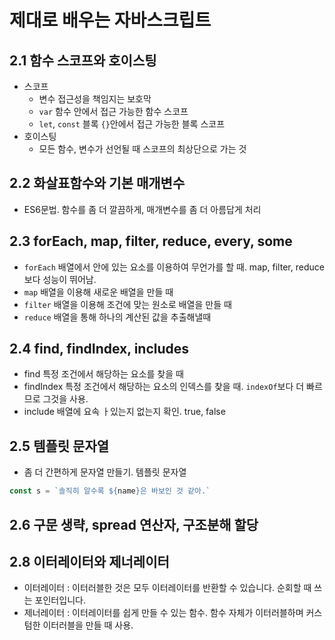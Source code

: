 # 제대로 배우는 자바스크립트

## 2.1 함수 스코프와 호이스팅

- 스코프
    - 변수 접근성을 책임지는 보호막
    - `var` 함수 안에서 접근 가능한 함수 스코프
    - `let`, `const` 블록 `{}`안에서 접근 가능한 블록 스코프
- 호이스팅
    - 모든 함수, 변수가 선언될 때 스코프의 최상단으로 가는 것

## 2.2 화살표함수와 기본 매개변수

- ES6문법. 함수를 좀 더 깔끔하게, 매개변수를 좀 더 아름답게 처리

## 2.3 forEach, map, filter, reduce, every, some

- `forEach` 배열에서 안에 있는 요소를 이용하여 무언가를 할 때. map, filter, reduce보다 성능이 뛰어남.
- `map` 배열을 이용해 새로운 배열을 만들 때
- `filter` 배열을 이용해 조건에 맞는 원소로 배열을 만들 때
- `reduce` 배열을 통해 하나의 계산된 값을 추출해낼때

## 2.4 find, findIndex, includes

- find 특정 조건에서 해당하는 요소를 찾을 때
- findIndex 특정 조건에서 해당하는 요소의 인덱스를 찾을 때. `indexOf`보다 더 빠르므로 그것을 사용.
- include 배열에 요속 ㅏ있는지 없는지 확인. true, false

## 2.5 템플릿 문자열

- 좀 더 간편하게 문자열 만들기. 템플릿 문자열

```js
const s = `솔직히 알수록 ${name}은 바보인 것 같아.`
```

## 2.6 구문 생략, spread 연산자, 구조분해 할당

## 2.8 이터레이터와 제너레이터

- 이터레이터 : 이터러블한 것은 모두 이터레이터를 반환할 수 있습니다. 순회할 때 쓰는 포인터입니다.
- 제너레이터 : 이터레이터를 쉽게 만들 수 있는 함수. 함수 자체가 이터러블하며 커스텀한 이터러블을 만들 때 사용.